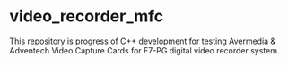 # video_recorder_mfc
This repository is progress of C++ development for testing Avermedia & Adventech Video Capture Cards for F7-PG digital video recorder system.

